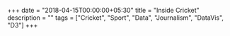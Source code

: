 +++
date = "2018-04-15T00:00:00+05:30"
title = "Inside Cricket"
description = ""
tags = ["Cricket", "Sport", "Data", "Journalism", "DataVis", "D3"]
+++


